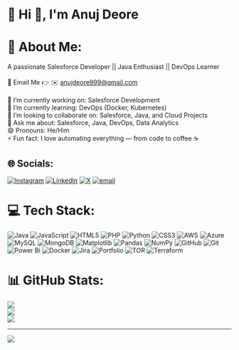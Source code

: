 # 💫 Hi 👋, I'm Anuj Deore

# 💫 About Me:
A passionate Salesforce Developer || Java Enthusiast || DevOps Learner<br><br>📩 Email Me 👉 ✉️ anujdeore999@gmail.com<br><br>🔭 I’m currently working on: Salesforce Development<br>🌱 I’m currently learning: DevOps (Docker, Kubernetes) <br>👯 I’m looking to collaborate on: Salesforce, Java, and Cloud Projects<br>💬 Ask me about: Salesforce, Java, DevOps, Data Analytics<br>😄 Pronouns: He/Him<br>⚡ Fun fact: I love automating everything — from code to coffee ☕


## 🌐 Socials:
[![Instagram](https://img.shields.io/badge/Instagram-%23E4405F.svg?logo=Instagram&logoColor=white)](https://instagram.com/deore_anuj_) [![LinkedIn](https://img.shields.io/badge/LinkedIn-%230077B5.svg?logo=linkedin&logoColor=white)](https://linkedin.com/in/anujdeore) [![X](https://img.shields.io/badge/X-black.svg?logo=X&logoColor=white)](https://x.com/deoreanuj) [![email](https://img.shields.io/badge/Email-D14836?logo=gmail&logoColor=white)](mailto:anujdeore999@gmail.com) 

# 💻 Tech Stack:
![Java](https://img.shields.io/badge/java-%23ED8B00.svg?style=for-the-badge&logo=openjdk&logoColor=white) ![JavaScript](https://img.shields.io/badge/javascript-%23323330.svg?style=for-the-badge&logo=javascript&logoColor=%23F7DF1E) ![HTML5](https://img.shields.io/badge/html5-%23E34F26.svg?style=for-the-badge&logo=html5&logoColor=white) ![PHP](https://img.shields.io/badge/php-%23777BB4.svg?style=for-the-badge&logo=php&logoColor=white) ![Python](https://img.shields.io/badge/python-3670A0?style=for-the-badge&logo=python&logoColor=ffdd54) ![CSS3](https://img.shields.io/badge/css3-%231572B6.svg?style=for-the-badge&logo=css3&logoColor=white) ![AWS](https://img.shields.io/badge/AWS-%23FF9900.svg?style=for-the-badge&logo=amazon-aws&logoColor=white) ![Azure](https://img.shields.io/badge/azure-%230072C6.svg?style=for-the-badge&logo=microsoftazure&logoColor=white) ![MySQL](https://img.shields.io/badge/mysql-4479A1.svg?style=for-the-badge&logo=mysql&logoColor=white) ![MongoDB](https://img.shields.io/badge/MongoDB-%234ea94b.svg?style=for-the-badge&logo=mongodb&logoColor=white) ![Matplotlib](https://img.shields.io/badge/Matplotlib-%23ffffff.svg?style=for-the-badge&logo=Matplotlib&logoColor=black) ![Pandas](https://img.shields.io/badge/pandas-%23150458.svg?style=for-the-badge&logo=pandas&logoColor=white) ![NumPy](https://img.shields.io/badge/numpy-%23013243.svg?style=for-the-badge&logo=numpy&logoColor=white) ![GitHub](https://img.shields.io/badge/github-%23121011.svg?style=for-the-badge&logo=github&logoColor=white) ![Git](https://img.shields.io/badge/git-%23F05033.svg?style=for-the-badge&logo=git&logoColor=white) ![Power Bi](https://img.shields.io/badge/power_bi-F2C811?style=for-the-badge&logo=powerbi&logoColor=black) ![Docker](https://img.shields.io/badge/docker-%230db7ed.svg?style=for-the-badge&logo=docker&logoColor=white) ![Jira](https://img.shields.io/badge/jira-%230A0FFF.svg?style=for-the-badge&logo=jira&logoColor=white) ![Portfolio](https://img.shields.io/badge/Portfolio-%23000000.svg?style=for-the-badge&logo=firefox&logoColor=#FF7139) ![TOR](https://img.shields.io/badge/tor-%237E4798.svg?style=for-the-badge&logo=tor-project&logoColor=white) ![Terraform](https://img.shields.io/badge/terraform-%235835CC.svg?style=for-the-badge&logo=terraform&logoColor=white)
# 📊 GitHub Stats:
![](https://github-readme-stats.vercel.app/api?username=DeoreAnuj&theme=blue_navy&hide_border=true&include_all_commits=false&count_private=false)<br/>
![](https://nirzak-streak-stats.vercel.app/?user=DeoreAnuj&theme=blue_navy&hide_border=true)<br/>
![](https://github-readme-stats.vercel.app/api/top-langs/?username=DeoreAnuj&theme=blue_navy&hide_border=true&include_all_commits=false&count_private=false&layout=compact)

---
[![](https://visitcount.itsvg.in/api?id=DeoreAnuj&icon=0&color=0)](https://visitcount.itsvg.in)

<!-- Proudly created with GPRM ( https://gprm.itsvg.in ) -->
